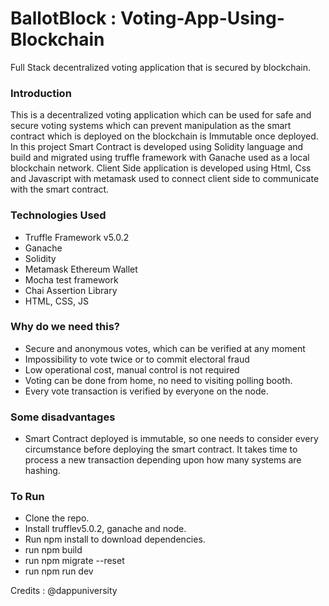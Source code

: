 # BallotBlock : Voting-App-Using-Blockchain
Full Stack decentralized voting application that is secured by blockchain.

### Introduction
This is a decentralized voting application which can be used for safe and secure voting systems which can prevent manipulation
as the smart contract which is deployed on the blockchain is Immutable once deployed.
In this project Smart Contract is developed using Solidity language and build and migrated using truffle framework with Ganache used as a local blockchain network.
Client Side application is developed using Html, Css and Javascript with metamask used to connect client side to communicate with the smart contract.

### Technologies Used
- Truffle Framework v5.0.2
- Ganache
- Solidity
- Metamask Ethereum Wallet
- Mocha test framework
- Chai Assertion Library
- HTML, CSS, JS

### Why do we need this?
- Secure and anonymous votes, which can be verified at any moment
- Impossibility to vote twice or to commit electoral fraud
- Low operational cost, manual control is not required
- Voting can be done from home, no need to visiting polling booth.
- Every vote transaction is verified by everyone on the node. 

### Some disadvantages
- Smart Contract deployed is immutable, 
so one needs to consider every circumstance before deploying the smart contract.
 It takes time to process a new transaction depending upon how many systems are hashing.
 
 ### To Run
 - Clone the repo.
 - Install trufflev5.0.2, ganache and node.
 - Run npm install to download dependencies.
 - run npm build
 - run npm migrate --reset
 - run npm run dev



Credits : @dappuniversity
